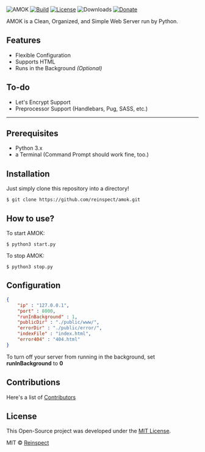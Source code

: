 ![AMOK](https://image.prntscr.com/image/861SmuubRlS2DpZ6of7n-g.png)
[![Build](https://travis-ci.org/reinspect/amok.svg?branch=master)](https://travis-ci.org/reinspect/amok) [![License](https://img.shields.io/github/license/reinspect/amok.svg)](https://github.com/reinspect/amok/blob/master/LICENSE) ![Downloads](https://img.shields.io/github/downloads/reinspect/amok/total.svg) [![Donate](https://img.shields.io/badge/Donate-PayPal-009cde.svg)](https://paypal.me/reinspect)

AMOK is a Clean, Organized, and Simple Web Server run by Python.
## Features
- Flexible Configuration
- Supports HTML
- Runs in the Background *(Optional)*

## To-do
- Let's Encrypt Support
- Preprocessor Support (Handlebars, Pug, SASS, etc.)
---
## Prerequisites
- Python 3.x
- a Terminal (Command Prompt should work fine, too.)

## Installation
Just simply clone this repository into a directory!
```git
$ git clone https://github.com/reinspect/amok.git
```

## How to use?
To start AMOK:
```shell
$ python3 start.py
```
To stop AMOK:
```shell
$ python3 stop.py
```

## Configuration
```json
{
	"ip" : "127.0.0.1",
	"port" : 8000,
	"runInBackground" : 1,
	"publicDir" : "./public/www/",
	"errorDir" : "./public/error/",
	"indexFile" : "index.html",
	"error404" : "404.html"
}
```
To turn off your server from running in the background, set **runInBackground** to **0**

## Contributions
Here's a list of [Contributors](https://github.com/reinspect/amok/graphs/contributors)

## License
This Open-Source project was developed under the [MIT License](https://github.com/reinspect/amok/blob/master/LICENSE).

MIT © [Reinspect](https://github.com/reinspect)